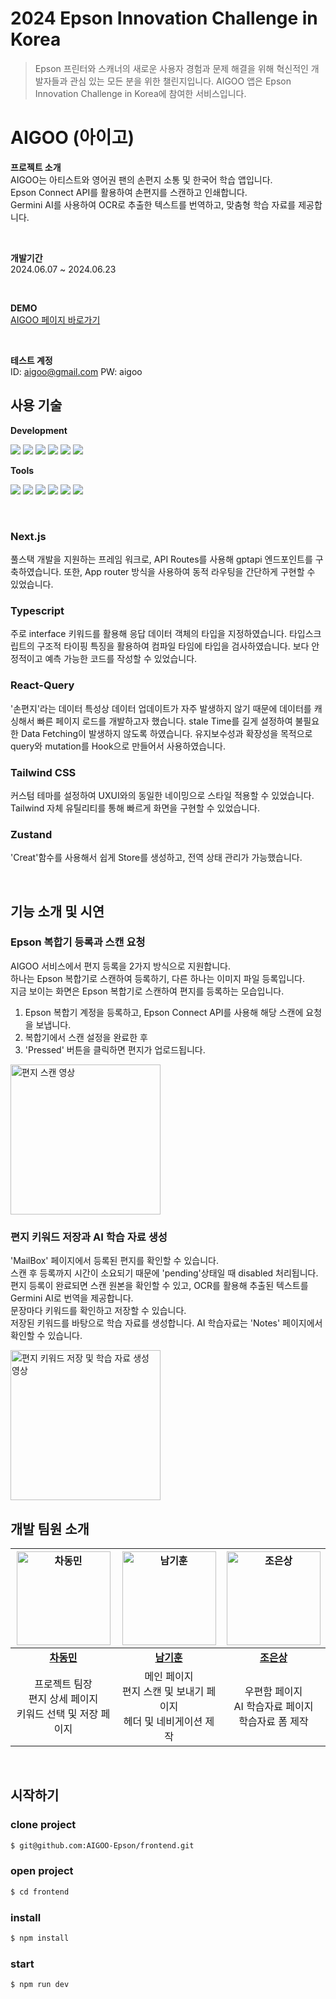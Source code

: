 # 2024 Epson Innovation Challenge in Korea
>Epson 프린터와 스캐너의 새로운 사용자 경험과 문제 해결을 위해 혁신적인 개발자들과 관심 있는 모든 분을 위한 챌린지입니다.
>AIGOO 앱은 Epson Innovation Challenge in Korea에 참여한 서비스입니다.

# AIGOO (아이고)

**프로젝트 소개** <br/>
 AIGOO는 아티스트와 영어권 팬의 손편지 소통 및 한국어 학습 앱입니다. <br/>Epson Connect API를 활용하여 손편지를 스캔하고 인쇄합니다. <br/> Germini AI를 사용하여 OCR로 추출한 텍스트를 번역하고, 맞춤형 학습 자료를 제공합니다. <br/>
 
<br/>

**개발기간** <br/>
2024.06.07 ~ 2024.06.23 <br/>

<br/>

**DEMO** <br/>
[AIGOO 페이지 바로가기](https://www.aigoo.online/) <br/>

<br/>

**테스트 계정** <br/>
ID: aigoo@gmail.com PW: aigoo <br/>



## 사용 기술

**Development**

<p>
<img src="https://img.shields.io/badge/NEXT.js-000000?style=flat-square&logo=nextdotjs&logoColor=white" />
<img src="https://img.shields.io/badge/Axios-5A29E4?style=flat-square&logo=Axios&logoColor=white" />
<img src="https://img.shields.io/badge/TypeScript-3178C6?style=flat-square&logo=TypeScript&logoColor=white" />
<img src="https://img.shields.io/badge/Zustand-43B02A?style=flat-square&logo=Zustand&logoColor=white" />
<img src="https://img.shields.io/badge/TailwindCss-06B6D4?style=flat-square&logo=TailwindCss&logoColor=white" />
<img src="https://img.shields.io/badge/React Query-FF4154?style=flat-square&logo=reactquery&logoColor=white" />
<br />
</p>

**Tools**

<p>
<img src="https://img.shields.io/badge/NPM-CB3837?style=flat-square&logo=npm&logoColor=white"/>
<img src="https://img.shields.io/badge/Vercel-000000?style=flat-square&logo=Vercel&logoColor=white" />
<img src="https://img.shields.io/badge/VSCode-007ACC?style=flat-square&logo=Visual Studio Code&logoColor=white"/>
<img src="https://img.shields.io/badge/Git-F05032?style=flat-square&logo=git&logoColor=white"/>
<img src="https://img.shields.io/badge/Discord-5865F2?style=flat-square&logo=discord&logoColor=white" />
<img src="https://img.shields.io/badge/Figma-F24E1E?style=flat-square&logo=figma&logoColor=white" />
</p>

<br/>

### Next.js
풀스택 개발을 지원하는 프레임 워크로, API Routes를 사용해 gptapi 엔드포인트를 구축하였습니다. 또한, App router 방식을 사용하여 동적 라우팅을 간단하게 구현할 수 있었습니다.

### Typescript
주로 interface 키워드를 활용해 응답 데이터 객체의 타입을 지정하였습니다. 타입스크립트의 구조적 타이핑 특징을 활용하여 컴파일 타임에 타입을 검사하였습니다. 보다 안정적이고 예측 가능한 코드를 작성할 수 있었습니다.

### React-Query
'손편지'라는 데이터 특성상 데이터 업데이트가 자주 발생하지 않기 때문에 데이터를 캐싱해서 빠른 페이지 로드를 개발하고자 했습니다.
stale Time를 길게 설정하여 불필요한 Data Fetching이 발생하지 않도록 하였습니다. 
유지보수성과 확장성을 목적으로 query와 mutation를 Hook으로 만들어서 사용하였습니다.

### Tailwind CSS
커스텀 테마를 설정하여 UXUI와의 동일한 네이밍으로 스타일 적용할 수 있었습니다.
Tailwind 자체 유틸리티를 통해 빠르게 화면을 구현할 수 있었습니다.

### Zustand
'Creat'함수를 사용해서 쉽게 Store를 생성하고, 전역 상태 관리가 가능했습니다.


<br/>

## 기능 소개 및 시연

### Epson 복합기 등록과 스캔 요청
AIGOO 서비스에서 편지 등록을 2가지 방식으로 지원합니다. <br/>
하나는 Epson 복합기로 스캔하여 등록하기, 다른 하나는 이미지 파일 등록입니다.<br/>
지금 보이는 화면은 Epson 복합기로 스캔하여 편지를 등록하는 모습입니다. <br/>
1. Epson 복합기 계정을 등록하고, Epson Connect API를 사용해 해당 스캔에 요청을 보냅니다.
2. 복합기에서 스캔 설정을 완료한 후
3. 'Pressed' 버튼을 클릭하면 편지가 업로드됩니다. 
<img src="https://github.com/AIGOO-Epson/frontend/assets/128155681/a5b1645e-6ed4-4635-859f-766c2d0722cf" alt="편지 스캔 영상" width="240">


<br/>

### 편지 키워드 저장과 AI 학습 자료 생성
'MailBox' 페이지에서 등록된 편지를 확인할 수 있습니다. <br/>
스캔 후 등록까지 시간이 소요되기 때문에 'pending'상태일 때 disabled 처리됩니다. <br/>
편지 등록이 완료되면 스캔 원본을 확인할 수 있고, OCR를 활용해 추출된 텍스트를 Germini AI로 번역을 제공합니다. <br/>
문장마다 키워드를 확인하고 저장할 수 있습니다. <br/>
저장된 키워드를 바탕으로 학습 자료를 생성합니다. AI 학습자료는 'Notes' 페이지에서 확인할 수 있습니다. <br/>


<img src="https://github.com/AIGOO-Epson/frontend/assets/128155681/9ec593ea-f0ee-42ae-95e2-d5c10929548c" alt="편지 키워드 저장 및 학습 자료 생성 영상" width="240">

<br/>

## 개발 팀원 소개

|<a href="https://github.com/cdm1263"><img src="https://avatars.githubusercontent.com/u/122417731?v=4" width=150px alt="차동민" />|<a href="https://github.com/BearHumanS"><img src="https://avatars.githubusercontent.com/u/115094069?v=4" width=150px alt="남기훈" />|<a href="https://github.com/ChoEun-Sang"><img src="https://avatars.githubusercontent.com/u/128155681?v=4" width=150px alt="조은상" />|
|:---------------------------------------------------------------------------------------------------------------------------------:|:---------------------------------------------------------------------------------------------------------------------------------:|:---------------------------------------------------------------------------------------------------------------------------------:|
|                                             **[차동민](https://github.com/cdm1263)**                                             |                                             **[남기훈](https://github.com/BearHumanS)**                                             |                                             **[조은상](https://github.com/ChoEun-Sang)**                                             |
|프로젝트 팀장 <br/> 편지 상세 페이지 <br/> 키워드 선택 및 저장 페이지| 메인 페이지 <br/> 편지 스캔 및 보내기 페이지 <br/> 헤더 및 네비게이션 제작| 우편함 페이지 <br/> AI 학습자료 페이지 <br/> 학습자료 폼 제작|
<br/>

## 시작하기

### clone project
```bash
$ git@github.com:AIGOO-Epson/frontend.git
```
### open project
```bash
$ cd frontend
```
### install
```bash
$ npm install
```
### start
```bash
$ npm run dev
```
<br />
